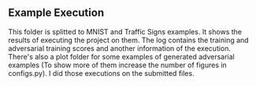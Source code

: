 ## Example Execution
This folder is splitted to MNIST and Traffic Signs examples. It shows the results of executing the project on them.
The log contains the training and adversarial training scores and another information of the execution. There's also a plot folder for some examples of generated adversarial examples (To show more of them increase the number of figures in configs.py).
I did those executions on the submitted files.
